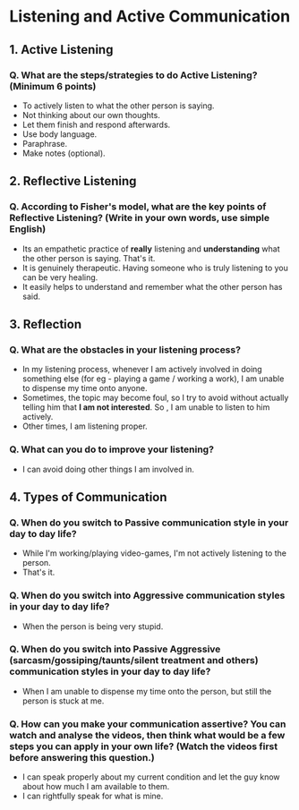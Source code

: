 # Listening and Active Communication

## 1. Active Listening

### Q. What are the steps/strategies to do Active Listening? (Minimum 6 points)

- To actively listen to what the other person is saying.
- Not thinking about our own thoughts.
- Let them finish and respond afterwards.
- Use body language.
- Paraphrase.
- Make notes (optional).

## 2. Reflective Listening

### Q. According to Fisher's model, what are the key points of Reflective Listening? (Write in your own words, use simple English)

- Its an empathetic practice of **really** listening and **understanding** what the other person is saying. That's it.
- It is genuinely therapeutic. Having someone who is truly listening to you can be very healing.
- It easily helps to understand and remember what the other person has said.

## 3. Reflection

### Q. What are the obstacles in your listening process?

- In my listening process, whenever I am actively involved in doing something else (for eg - playing a game / working a work), I am unable to dispense my time onto anyone.
- Sometimes, the topic may become foul, so I try to avoid without actually telling him that **I am not interested**. So , I am unable to listen to him actively.
- Other times, I am listening proper.

### Q. What can you do to improve your listening?

- I can avoid doing other things I am involved in.

## 4. Types of Communication

### Q. When do you switch to Passive communication style in your day to day life?

- While I'm working/playing video-games, I'm not actively listening to the person.
- That's it.

### Q. When do you switch into Aggressive communication styles in your day to day life?

- When the person is being very stupid.

### Q. When do you switch into Passive Aggressive (sarcasm/gossiping/taunts/silent treatment and others) communication styles in your day to day life?

- When I am unable to dispense my time onto the person, but still the person is stuck at me.

### Q. How can you make your communication assertive? You can watch and analyse the videos, then think what would be a few steps you can apply in your own life? (Watch the videos first before answering this question.)

- I can speak properly about my current condition and let the guy know about how much I am available to them.
- I can rightfully speak for what is mine.